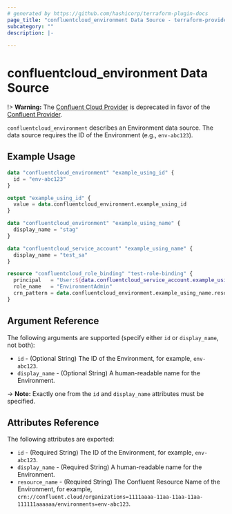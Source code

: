 ```yaml
---
# generated by https://github.com/hashicorp/terraform-plugin-docs
page_title: "confluentcloud_environment Data Source - terraform-provider-confluentcloud"
subcategory: ""
description: |-
  
---
```


# confluentcloud_environment Data Source

!> **Warning:** The [Confluent Cloud Provider](https://registry.terraform.io/providers/confluentinc/confluentcloud/latest/docs) is deprecated in favor of the [Confluent Provider](https://registry.terraform.io/providers/confluentinc/confluent/latest/docs).

`confluentcloud_environment` describes an Environment data source. The data source requires the ID of the Environment (e.g., `env-abc123`).

## Example Usage

```terraform
data "confluentcloud_environment" "example_using_id" {
  id = "env-abc123"
}

output "example_using_id" {
  value = data.confluentcloud_environment.example_using_id
}

data "confluentcloud_environment" "example_using_name" {
  display_name = "stag"
}

data "confluentcloud_service_account" "example_using_name" {
  display_name = "test_sa"
}

resource "confluentcloud_role_binding" "test-role-binding" {
  principal   = "User:${data.confluentcloud_service_account.example_using_name.id}"
  role_name   = "EnvironmentAdmin"
  crn_pattern = data.confluentcloud_environment.example_using_name.resource_name
}
```

<!-- schema generated by tfplugindocs -->
## Argument Reference

The following arguments are supported (specify either `id` or `display_name`, not both):

- `id` - (Optional String) The ID of the Environment, for example, `env-abc123`.
- `display_name` - (Optional String) A human-readable name for the Environment.

-> **Note:** Exactly one from the `id` and `display_name` attributes must be specified.

## Attributes Reference

The following attributes are exported:

- `id` - (Required String) The ID of the Environment, for example, `env-abc123`.
- `display_name` - (Required String) A human-readable name for the Environment.
- `resource_name` - (Required String) The Confluent Resource Name of the Environment, for example, `crn://confluent.cloud/organizations=1111aaaa-11aa-11aa-11aa-111111aaaaaa/environments=env-abc123`.
